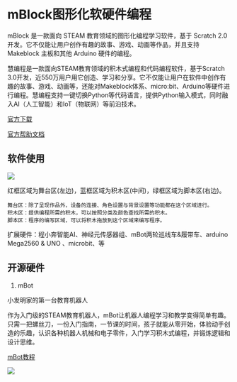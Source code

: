 # mBlock图形化软硬件编程
mBlock 是一款面向 STEAM 教育领域的图形化编程学习软件，基于 Scratch 2.0 开发。它不仅能让用户创作有趣的故事、游戏、动画等作品，并且支持 Makeblock 主板和其他 Arduino 硬件的编程。

慧编程是一款面向STEAM教育领域的积木式编程和代码编程软件，基于Scratch 3.0开发，近550万用户用它创造、学习和分享。它不仅能让用户在软件中创作有趣的故事、游戏、动画等，还能对Makeblock体系、micro:bit、Arduino等硬件进行编程。慧编程支持一键切换Python等代码语言，提供Python输入模式，同时融入AI（人工智能）和IoT（物联网）等前沿技术。

[官方下载](http://www.mblock.cc/zh-home/?noredirect=zh-CN)

[官方帮助文档](http://www.mblock.cc/doc/zh/part-one-basics/tour-of-the-interface.html#工具栏)


## 软件使用
![](http://www.mblock.cc/doc/zh/part-one-basics/2018-11-21-09-36-04.png)

红框区域为舞台区(左边)，蓝框区域为积木区(中间)，绿框区域为脚本区(右边)。

    舞台区：除了呈现作品外，设备的连接、角色设置与背景设置等功能都在这个区域进行。
    积木区：提供编程所需的积木，可以按照分类及颜色查找所需的积木。
    脚本区：程序的编写区域，可以将积木拖放到这个区域来编写程序。


扩展硬件：程小奔智能AI、神经元传感器组、mBot两轮巡线车&履带车、arduino Mega2560 & UNO 、microbit、等


## 开源硬件

1. mBot

小发明家的第一台教育机器人

作为入门级的STEAM教育机器人，mBot让机器人编程学习和教学变得简单有趣。只需一把螺丝刀，一份入门指南，一节课的时间，孩子就能从零开始，体验动手创造的乐趣，认识各种机器人机械和电子零件，入门学习积木式编程，并锻炼逻辑和设计思维。

[mBot教程](http://education.makeblock.com/zh-hans/resource/?query=81&page=1)

![](http://www.makeblock.com/wp-content/uploads/2018/08/mbot_%E7%88%86%E7%82%B8%E5%9B%BE_v1.128-2.png)

